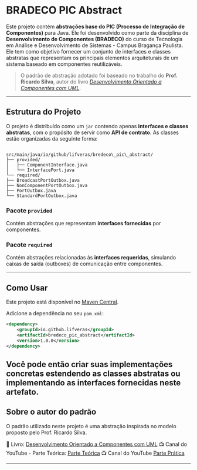 # BRADECO PIC Abstract

Este projeto contém **abstrações base do PIC (Processo de Integração de Componentes)** para Java. Ele foi desenvolvido como parte da disciplina de **Desenvolvimento de Componentes (BRADECO)** do curso de Tecnologia em Análise e Desenvolvimento de Sistemas - Campus Bragança Paulista. Ele tem como objetivo fornecer um conjunto de interfaces e classes abstratas que representam os principais elementos arquiteturais de um sistema baseado em componentes reutilizáveis.

> O padrão de abstração adotado foi baseado no trabalho do **Prof. Ricardo Silva**, autor do livro [*Desenvolvimento Orientado a Componentes com UML*](https://www.amazon.com.br/Desenvolvimento-Orientado-Componentes-com-UML/dp/8574525244).

---

## Estrutura do Projeto

O projeto é distribuído como um `jar` contendo apenas **interfaces e classes abstratas**, com o propósito de servir como **API de contrato**. As classes estão organizadas da seguinte forma:

```

src/main/java/io/github/lifveras/bredeco\_pic\_abstract/
├── provided/
│   ├── ComponentInterface.java
│   └── InterfacePort.java
└── required/
├── BroadcastPortOutbox.java
├── NonComponentPortOutbox.java
├── PortOutbox.java
└── StandardPortOutbox.java

````

### Pacote `provided`
Contém abstrações que representam **interfaces fornecidas** por componentes.

### Pacote `required`
Contém abstrações relacionadas às **interfaces requeridas**, simulando caixas de saída (outboxes) de comunicação entre componentes.

---

## Como Usar

Este projeto está disponível no [Maven Central](https://central.sonatype.com/artifact/io.github.lifveras/bredeco_pic_abstract).

Adicione a dependência no seu `pom.xml`:

```xml
<dependency>
    <groupId>io.github.lifveras</groupId>
    <artifactId>bredeco_pic_abstract</artifactId>
    <version>1.0.0</version>
</dependency>
````

Você pode então criar suas implementações concretas estendendo as classes abstratas ou implementando as interfaces fornecidas neste artefato.
---

## Sobre o autor do padrão

O padrão utilizado neste projeto é uma abstração inspirada no modelo proposto pelo Prof. Ricardo Silva.

📘 Livro: [Desenvolvimento Orientado a Componentes com UML](https://www.amazon.com.br/Desenvolvimento-orientado-componentes-com-UML-ebook/dp/B07DYDSMCZ/ref=sr_1_1)
📺 Canal do YouTube - Parte Teórica: [Parte Teórica](https://www.youtube.com/watch?v=0BmWe7d17NU&list=PLQb3t1uw-rpFIPbyWZCfOc9CTN5chPa0d)
📺 Canal do YouTube [Parte Prática](https://www.youtube.com/watch?v=4mnZnNAYHKc&list=PLQb3t1uw-rpHXs0N674qsdYB_Dlgoriy3)

---
